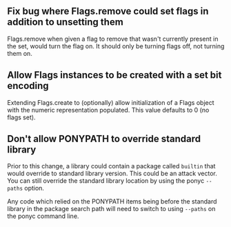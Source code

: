 ## Fix bug where Flags.remove could set flags in addition to unsetting them

Flags.remove when given a flag to remove that wasn't currently present in the set, would turn the flag on.
It should only be turning flags off, not turning them on.

## Allow Flags instances to be created with a set bit encoding

Extending Flags.create to (optionally) allow initialization of a Flags
object with the numeric representation populated. This value defaults
to 0 (no flags set).

## Don't allow PONYPATH to override standard library

Prior to this change, a library could contain a package called `builtin` that would override to standard library version. This could be an attack vector. You can still override the standard library location by using the ponyc `--paths` option.

Any code which relied on the PONYPATH items being before the standard library in the package search path will need to switch to using `--paths` on the ponyc command line.

